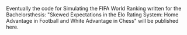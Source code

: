 Eventually the code for Simulating the FIFA World Ranking written for the Bachelorsthesis: "Skewed Expectations in the Elo Rating System: Home Advantage in Football and White Advantage in Chess" will be published here.
